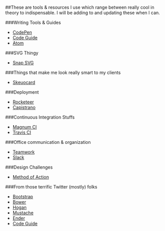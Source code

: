 ##These are tools & resources I use which range between really cool in theory to indispensable.
I will be adding to and updating these when I can.

###Writing Tools & Guides
* [CodePen](http://codepen.io)
* [Code Guide](http://codeguide.co/)
* [Atom](http://atom.io)

###SVG Thingy
* [Snap SVG](http://snapsvg.io)

###Things that make me look really smart to my clients
* [Skeuocard](http://kenkeiter.com/skeuocard/)

###Deployment
* [Rocketeer](http://rocketeer.autopergamene.eu/ "To be fair, I haven't quite gotten this to work yet. But it looks cool.")
* [Capistrano](http://capistranorb.com/)

###Continuous Integration Stuffs
* [Magnum CI](http://magnum-ci.com "For Private Repos")
* [Travis CI](http://travis-ci.com "For Public Repos")

###Office communication & organization
* [Teamwork](https://www.teamwork.com/)
* [Slack](https://slack.com/)

###Design Challenges
* [Method of Action](http://method.ac/)

###From those terrific Twitter (mostly) folks
* [Bootstrap](http://getbootstrap.com)
* [Bower](http://bower.io)
* [Hogan](http://twitter.github.io/hogan.js/)
* [Mustache](http://mustache.github.io/)
* [Ender](https://github.com/ender-js/Ender)
* [Code Guide](http://codeguide.co/)

